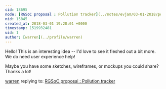 ```yaml
---
cid: 18695
node: [RGSoC proposal : Pollution tracker](../notes/evjam/03-01-2018/pollution-tracker)
nid: 15845
created_at: 2018-03-01 19:28:01 +0000
timestamp: 1519932481
uid: 1
author: [warren](../profile/warren)
---
```


Hello! This is an interesting idea -- I'd love to see it fleshed out a bit more. We do need user experience help! 

Maybe you have some sketches, wireframes, or mockups you could share? Thanks a lot!

[warren](../profile/warren) replying to: [RGSoC proposal : Pollution tracker](../notes/evjam/03-01-2018/pollution-tracker)

